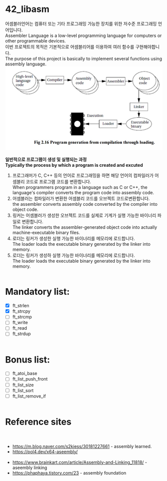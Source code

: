 # 42_libasm<br>
어셈블러언어는 컴퓨터 또는 기타 프로그래밍 가능한 장치를 위한 저수준 프로그래밍 언어입니다.<br>
Assembler Language is a low-level programming language for computers or other programmable devices.<br>
이번 프로젝트의 목적은 기본적으로 어셈블리어를 이용하여 여러 함수를 구현해야합니다.<br>
The purpose of this project is basically to implement several functions using assembly language.<br>
<img src = "assembly.jpg" width="600"><br><br>
**일반적으로 프로그램이 생성 및 실행되는 과정**<br>
**Typically the process by which a program is created and excuted**<br>
1. 프로그래머가 C, C++ 등의 언어로 프로그래밍을 하면 해당 언어의 컴파일러가 어셈블리 코드로 프로그램 코드를 변환합니다.<br>
When programmers program in a language such as C or C++, the language's compiler converts the program code into assembly code.<br>
2. 어셈블러는 컴파일러가 변환한 어셈블리 코드를 오브젝트 코드로변환합니다.<br>
the assembler converts assembly code converted by the compiler into object code.<br>
3. 링커는 어셈블러가 생성한 오브젝트 코드를 실제로 기계가 실행 가능한 바이너리 파일로 변환합니다.<br>
The linker converts the assembler-generated object code into actually machine-executable binary files.<br>
4. 로더는 링커가 생성한 실행 가능한 바이너리를 메모리에 로드합니다.<br>
The loader loads the executable binary generated by the linker into memory.<br>
5. 로더는 링커가 생성하 실행 가능한 바이너리를 메모리에 로드합니다.<br>
The loader loads the executable binary generated by the linker into memory.<br><br>
# Mandatory list:<br>
- [x] ft_strlen<br>
- [x] ft_strcpy<br>
- [ ] ft_strcmp<br>
- [ ] ft_write<br>
- [ ] ft_read<br>
- [ ] ft_strdup<br><br>
# Bonus list:<br>
- [ ] ft_atoi_base<br>
- [ ] ft_list_push_front<br>
- [ ] ft_list_size<br>
- [ ] ft_list_sort<br>
- [ ] ft_list_remove_if<br><br>
# Reference sites<br><br>
- <https://m.blog.naver.com/s2kiess/30181227661> - assembly learned.<br>
- <https://pol4.dev/x64-aseembly/><br><br>
- <https://www.brainkart.com/article/Assembly-and-Linking_11818/> -aseembly linking<br>
- <https://phaphaya.tistory.com/23> - assembly foundation<br>
